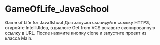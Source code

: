 # GameOfLife_JavaSchool
Game of Life for JavaSchool
Для запуска скопируйте ссылку HTTPS, откройте IntelliJIdea, в диалоге Get from VCS вставьте скопированную ссылку в URL. После нажмите кнопку clone и запустите проект из класса Main.
